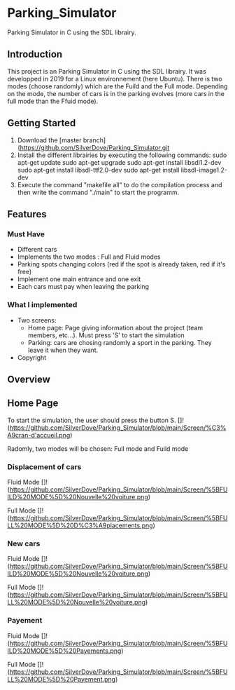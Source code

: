 # Parking_Simulator
Parking Simulator in C using the SDL librairy.

## Introduction
This project is an Parking Simulator in C using the SDL librairy. It was developped in 2019 for a Linux environnement (here Ubuntu). There is two modes (choose randomly) which are the Fuild and the Full mode. Depending on the mode, the number of cars is in the parking evolves (more cars in the full mode than the Ffuid mode).

## Getting Started
1. Download the [master branch](https://github.com/SilverDove/Parking_Simulator.git
2. Install the different librairies by executing the following commands:
sudo apt-get update
sudo apt-get upgrade
sudo apt-get install libsdl1.2-dev
sudo apt-get install libsdl-ttf2.0-dev
sudo apt-get install libsdl-image1.2-dev
3. Execute the command "makefile all" to do the compilation process and then write the command "./main" to start the programm.


## Features

### Must Have
* Different cars
* Implements the two modes : Full and Fluid modes
* Parking spots changing colors (red if the spot is already taken, red if it's free) 
* Implement one main entrance and one exit
* Each cars must pay when leaving the parking

### What I implemented
* Two screens: 
    * Home page: Page giving information about the project (team members, etc...). Must press 'S' to start the simulation
    * Parking: cars are chosing randomly a sport in the parking. They leave it when they want.
* Copyright


 ## Overview

## Home Page
To start the simulation, the user should press the button S.
[]!(https://github.com/SilverDove/Parking_Simulator/blob/main/Screen/%C3%A9cran-d'accueil.png)

Radomly, two modes will be chosen: Full mode and Fuild mode


### Displacement of cars
Fluid Mode
[]!(https://github.com/SilverDove/Parking_Simulator/blob/main/Screen/%5BFUILD%20MODE%5D%20Nouvelle%20voiture.png)

Full Mode
[]!(https://github.com/SilverDove/Parking_Simulator/blob/main/Screen/%5BFULL%20MODE%5D%20D%C3%A9placements.png)

### New cars
Fluid Mode
[]!(https://github.com/SilverDove/Parking_Simulator/blob/main/Screen/%5BFUILD%20MODE%5D%20Nouvelle%20voiture.png)

Full Mode
[]!(https://github.com/SilverDove/Parking_Simulator/blob/main/Screen/%5BFULL%20MODE%5D%20Nouvelle%20voiture.png)

### Payement
Fluid Mode
[]!(https://github.com/SilverDove/Parking_Simulator/blob/main/Screen/%5BFUILD%20MODE%5D%20Payements.png)

Full Mode
[]!(https://github.com/SilverDove/Parking_Simulator/blob/main/Screen/%5BFULL%20MODE%5D%20Payement.png)
